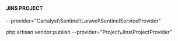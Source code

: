 #### JINS PROJECT

--provider="Cartalyst\Sentinel\Laravel\SentinelServiceProvider"



php artisan vendor:publish --provider="Project\Jins\ProjectProvider"